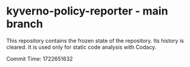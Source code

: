 # kyverno-policy-reporter - main branch

This repository contains the frozen state of the repository.
Its history is cleared. It is used only for static code
analysis with Codacy.

Commit Time: 1722651632